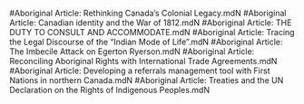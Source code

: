 #Aboriginal
Article: Rethinking Canada’s Colonial Legacy.mdN
#Aboriginal
Article: Canadian identity and the War of 1812.mdN
#Aboriginal
Article: THE DUTY TO CONSULT AND ACCOMMODATE.mdN
#Aboriginal
Article: Tracing the Legal Discourse of the “Indian Mode of Life”.mdN
#Aboriginal
Article: The Imbecile Attack on Egerton Ryerson.mdN
#Aboriginal
Article: Reconciling Aboriginal Rights with International Trade Agreements.mdN
#Aboriginal
Article: Developing a referrals management tool with First Nations in northern Canada.mdN
#Aboriginal
Article: Treaties and the UN Declaration on the Rights of Indigenous Peoples.mdN
